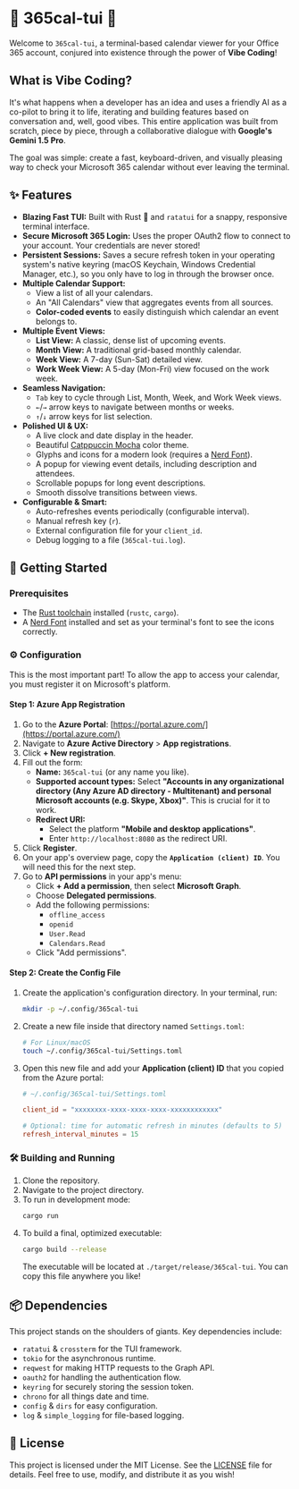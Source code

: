 # 🚀 365cal-tui 🚀

Welcome to `365cal-tui`, a terminal-based calendar viewer for your Office 365 account, conjured into existence through the power of **Vibe Coding**!

## What is Vibe Coding?

It's what happens when a developer has an idea and uses a friendly AI as a co-pilot to bring it to life, iterating and building features based on conversation and, well, good vibes. This entire application was built from scratch, piece by piece, through a collaborative dialogue with **Google's Gemini 1.5 Pro**.

The goal was simple: create a fast, keyboard-driven, and visually pleasing way to check your Microsoft 365 calendar without ever leaving the terminal.

## ✨ Features

- **Blazing Fast TUI:** Built with Rust 🦀 and `ratatui` for a snappy, responsive terminal interface.
- **Secure Microsoft 365 Login:** Uses the proper OAuth2 flow to connect to your account. Your credentials are never stored!
- **Persistent Sessions:** Saves a secure refresh token in your operating system's native keyring (macOS Keychain, Windows Credential Manager, etc.), so you only have to log in through the browser once.
- **Multiple Calendar Support:**
  - View a list of all your calendars.
  - An "All Calendars" view that aggregates events from all sources.
  - **Color-coded events** to easily distinguish which calendar an event belongs to.
- **Multiple Event Views:**
  - **List View:** A classic, dense list of upcoming events.
  - **Month View:** A traditional grid-based monthly calendar.
  - **Week View:** A 7-day (Sun-Sat) detailed view.
  - **Work Week View:** A 5-day (Mon-Fri) view focused on the work week.
- **Seamless Navigation:**
  - `Tab` key to cycle through List, Month, Week, and Work Week views.
  - `←`/`→` arrow keys to navigate between months or weeks.
  - `↑`/`↓` arrow keys for list selection.
- **Polished UI & UX:**
  - A live clock and date display in the header.
  - Beautiful [Catppuccin Mocha](https://github.com/catppuccin) color theme.
  - Glyphs and icons for a modern look (requires a [Nerd Font](https://www.nerdfonts.com/)).
  - A popup for viewing event details, including description and attendees.
  - Scrollable popups for long event descriptions.
  - Smooth dissolve transitions between views.
- **Configurable & Smart:**
  - Auto-refreshes events periodically (configurable interval).
  - Manual refresh key (`r`).
  - External configuration file for your `client_id`.
  - Debug logging to a file (`365cal-tui.log`).

## 🚀 Getting Started

### Prerequisites

- The [Rust toolchain](https://www.rust-lang.org/tools/install) installed (`rustc`, `cargo`).
- A [Nerd Font](https://www.nerdfonts.com/) installed and set as your terminal's font to see the icons correctly.

### ⚙️ Configuration

This is the most important part! To allow the app to access your calendar, you must register it on Microsoft's platform.

#### Step 1: Azure App Registration

1.  Go to the **Azure Portal**: [https://portal.azure.com/](https://portal.azure.com/)
2.  Navigate to **Azure Active Directory** > **App registrations**.
3.  Click **+ New registration**.
4.  Fill out the form:
    - **Name:** `365cal-tui` (or any name you like).
    - **Supported account types:** Select **"Accounts in any organizational directory (Any Azure AD directory - Multitenant) and personal Microsoft accounts (e.g. Skype, Xbox)"**. This is crucial for it to work.
    - **Redirect URI:**
      - Select the platform **"Mobile and desktop applications"**.
      - Enter `http://localhost:8080` as the redirect URI.
5.  Click **Register**.
6.  On your app's overview page, copy the **`Application (client) ID`**. You will need this for the next step.
7.  Go to **API permissions** in your app's menu:
    - Click **+ Add a permission**, then select **Microsoft Graph**.
    - Choose **Delegated permissions**.
    - Add the following permissions:
      - `offline_access`
      - `openid`
      - `User.Read`
      - `Calendars.Read`
    - Click "Add permissions".

#### Step 2: Create the Config File

1.  Create the application's configuration directory. In your terminal, run:
    ```bash
    mkdir -p ~/.config/365cal-tui
    ```
2.  Create a new file inside that directory named `Settings.toml`:
    ```bash
    # For Linux/macOS
    touch ~/.config/365cal-tui/Settings.toml
    ```
3.  Open this new file and add your **Application (client) ID** that you copied from the Azure portal:

    ```toml
    # ~/.config/365cal-tui/Settings.toml

    client_id = "xxxxxxxx-xxxx-xxxx-xxxx-xxxxxxxxxxxx"

    # Optional: time for automatic refresh in minutes (defaults to 5)
    refresh_interval_minutes = 15
    ```

### 🛠️ Building and Running

1.  Clone the repository.
2.  Navigate to the project directory.
3.  To run in development mode:
    ```bash
    cargo run
    ```
4.  To build a final, optimized executable:
    ```bash
    cargo build --release
    ```
    The executable will be located at `./target/release/365cal-tui`. You can copy this file anywhere you like!

## 📦 Dependencies

This project stands on the shoulders of giants. Key dependencies include:

- `ratatui` & `crossterm` for the TUI framework.
- `tokio` for the asynchronous runtime.
- `reqwest` for making HTTP requests to the Graph API.
- `oauth2` for handling the authentication flow.
- `keyring` for securely storing the session token.
- `chrono` for all things date and time.
- `config` & `dirs` for easy configuration.
- `log` & `simple_logging` for file-based logging.

## 📜 License

This project is licensed under the MIT License. See the [LICENSE](LICENSE) file for details. Feel free to use, modify, and distribute it as you wish!
